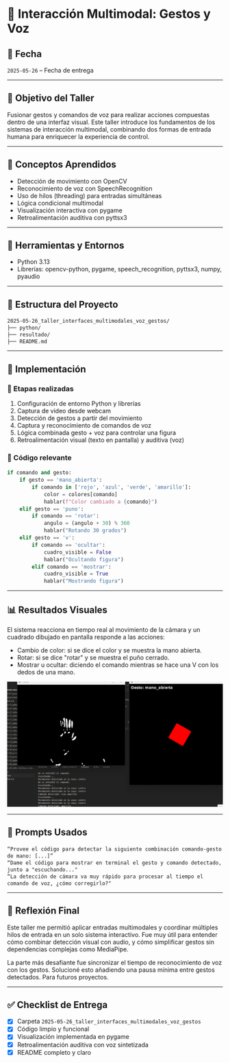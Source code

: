 # 🧪 Interacción Multimodal: Gestos y Voz

## 📅 Fecha
`2025-05-26` – Fecha de entrega

---

## 🎯 Objetivo del Taller

Fusionar gestos y comandos de voz para realizar acciones compuestas dentro de una interfaz visual. Este taller introduce los fundamentos de los sistemas de interacción multimodal, combinando dos formas de entrada humana para enriquecer la experiencia de control.

---

## 🧠 Conceptos Aprendidos

- Detección de movimiento con OpenCV
- Reconocimiento de voz con SpeechRecognition
- Uso de hilos (threading) para entradas simultáneas
- Lógica condicional multimodal
- Visualización interactiva con pygame
- Retroalimentación auditiva con pyttsx3

---

## 🔧 Herramientas y Entornos

- Python 3.13
- Librerías: opencv-python, pygame, speech_recognition, pyttsx3, numpy, pyaudio

---

## 📁 Estructura del Proyecto

```
2025-05-26_taller_interfaces_multimodales_voz_gestos/
├── python/
├── resultado/
├── README.md
```

---

## 🧪 Implementación

### 🔹 Etapas realizadas
1. Configuración de entorno Python y librerías
2. Captura de video desde webcam
3. Detección de gestos a partir del movimiento
5. Captura y reconocimiento de comandos de voz
6. Lógica combinada gesto + voz para controlar una figura
7. Retroalimentación visual (texto en pantalla) y auditiva (voz)

### 🔹 Código relevante

```python
if comando and gesto:
    if gesto == 'mano_abierta':
        if comando in ['rojo', 'azul', 'verde', 'amarillo']:
            color = colores[comando]
            hablar(f"Color cambiado a {comando}")
    elif gesto == 'puno':
        if comando == 'rotar':
            angulo = (angulo + 30) % 360
            hablar("Rotando 30 grados")
    elif gesto == 'v':
        if comando == 'ocultar':
            cuadro_visible = False
            hablar("Ocultando figura")
        elif comando == 'mostrar':
            cuadro_visible = True
            hablar("Mostrando figura")
```

---

## 📊 Resultados Visuales

El sistema reacciona en tiempo real al movimiento de la cámara y un cuadrado dibujado en pantalla responde a las acciones:
- Cambio de color: si se dice el color y se muestra la mano abierta.
- Rotar: si se dice "rotar" y se muestra el puño cerrado.
- Mostrar u ocultar: diciendo el comando mientras se hace una V con los dedos de una mano.

![resultado.gif](resultado/demo_camara_y_voz.gif)

---

## 🧩 Prompts Usados

```text
“Provee el código para detectar la siguiente combinación comando-gesto de mano: [...]”
“Dame el código para mostrar en terminal el gesto y comando detectado, junto a "escuchando..."
“La detección de cámara va muy rápido para procesar al tiempo el comando de voz, ¿cómo corregirlo?"
```

---

## 💬 Reflexión Final

Este taller me permitió aplicar entradas multimodales y coordinar múltiples hilos de entrada en un solo sistema interactivo. Fue muy útil para entender cómo combinar detección visual con audio, y cómo simplificar gestos sin dependencias complejas como MediaPipe.

La parte más desafiante fue sincronizar el tiempo de reconocimiento de voz con los gestos. Solucioné esto añadiendo una pausa mínima entre gestos detectados. Para futuros proyectos.

---

## ✅ Checklist de Entrega

- [x] Carpeta `2025-05-26_taller_interfaces_multimodales_voz_gestos`
- [x] Código limpio y funcional
- [x] Visualización implementada en pygame
- [x] Retroalimentación auditiva con voz sintetizada
- [x] README completo y claro
